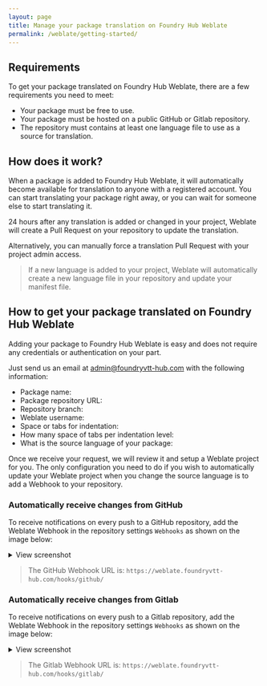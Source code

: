 ```yaml
---
layout: page
title: Manage your package translation on Foundry Hub Weblate
permalink: /weblate/getting-started/
---
```


## Requirements
To get your package translated on Foundry Hub Weblate, there are a few requirements you need to meet:
- Your package must be free to use.
- Your package must be hosted on a public GitHub or Gitlab repository.
- The repository must contains at least one language file to use as a source for translation.

## How does it work?
When a package is added to Foundry Hub Weblate, it will automatically become available for translation to anyone with a registered account. You can start translating your package right away, or you can wait for someone else to start translating it.  

24 hours after any translation is added or changed in your project, Weblate will create a Pull Request on your repository to update the translation.

Alternatively, you can manually force a translation Pull Request with your project admin access.

> If a new language is added to your project, Weblate will automatically create a new language file in your repository and update your manifest file.


## How to get your package translated on Foundry Hub Weblate
Adding your package to Foundry Hub Weblate is easy and does not require any credentials or authentication on your part.

Just send us an email at [admin@foundryvtt-hub.com](mailto:admin@foundryvtt-hub.com) with the following information:

- Package name:
- Package repository URL:
- Repository branch:
- Weblate username:
- Space or tabs for indentation:
- How many space of tabs per indentation level:
- What is the source language of your package:

Once we receive your request, we will review it and setup a Weblate project for you.
The only configuration you need to do if you wish to automatically update your Weblate project when you change the source language is to add a Webhook to your repository.

### Automatically receive changes from GitHub
To receive notifications on every push to a GitHub repository, add the Weblate Webhook in the repository settings `Webhooks` as shown on the image below:

<details>
  <summary>View screenshot</summary>

![GitHub Webhook](../images/github_webhook.jpg)
</details>

> The GitHub Webhook URL is: `https://weblate.foundryvtt-hub.com/hooks/github/`

### Automatically receive changes from Gitlab
To receive notifications on every push to a Gitlab repository, add the Weblate Webhook in the repository settings `Webhooks` as shown on the image below:

<details>
  <summary>View screenshot</summary>

![Gitlab Webhook](../images/gitlab_webhook.jpg)
</details>

> The Gitlab Webhook URL is: `https://weblate.foundryvtt-hub.com/hooks/gitlab/`
